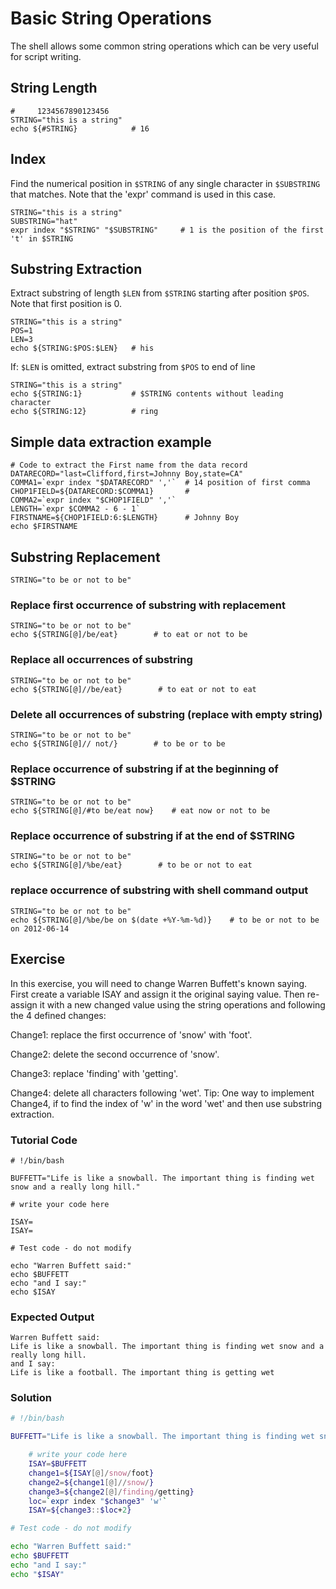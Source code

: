 # Basic String Operations

The shell allows some common string operations which can be very useful for script writing.

## String Length

    #     1234567890123456
    STRING="this is a string"
    echo ${#STRING}            # 16

## Index

Find the numerical position in `$STRING` of any single character in `$SUBSTRING` that matches. Note that the 'expr' command is used in this case.

    STRING="this is a string"
    SUBSTRING="hat"
    expr index "$STRING" "$SUBSTRING"     # 1 is the position of the first 't' in $STRING

## Substring Extraction

Extract substring of length `$LEN` from `$STRING` starting after position `$POS`. Note that first position is 0.

    STRING="this is a string"
    POS=1
    LEN=3
    echo ${STRING:$POS:$LEN}   # his

If: `$LEN` is omitted, extract substring from `$POS` to end of line

    STRING="this is a string"
    echo ${STRING:1}           # $STRING contents without leading character
    echo ${STRING:12}          # ring

## Simple data extraction example

    # Code to extract the First name from the data record
    DATARECORD="last=Clifford,first=Johnny Boy,state=CA"
    COMMA1=`expr index "$DATARECORD" ','`  # 14 position of first comma
    CHOP1FIELD=${DATARECORD:$COMMA1}       #
    COMMA2=`expr index "$CHOP1FIELD" ','`
    LENGTH=`expr $COMMA2 - 6 - 1`
    FIRSTNAME=${CHOP1FIELD:6:$LENGTH}      # Johnny Boy
    echo $FIRSTNAME

## Substring Replacement

    STRING="to be or not to be"

### Replace first occurrence of substring with replacement

    STRING="to be or not to be"
    echo ${STRING[@]/be/eat}        # to eat or not to be

### Replace all occurrences of substring

    STRING="to be or not to be"
    echo ${STRING[@]//be/eat}        # to eat or not to eat

### Delete all occurrences of substring (replace with empty string)

    STRING="to be or not to be"
    echo ${STRING[@]// not/}        # to be or to be

### Replace occurrence of substring if at the beginning of $STRING

    STRING="to be or not to be"
    echo ${STRING[@]/#to be/eat now}    # eat now or not to be

### Replace occurrence of substring if at the end of $STRING

    STRING="to be or not to be"
    echo ${STRING[@]/%be/eat}        # to be or not to eat

### replace occurrence of substring with shell command output

    STRING="to be or not to be"
    echo ${STRING[@]/%be/be on $(date +%Y-%m-%d)}    # to be or not to be on 2012-06-14

## Exercise

In this exercise, you will need to change Warren Buffett's known saying. First create a variable ISAY and assign it the original saying value. Then re-assign it with a new changed value using the string operations and following the 4 defined changes:

Change1: replace the first occurrence of 'snow' with 'foot'.

Change2: delete the second occurrence of 'snow'.

Change3: replace 'finding' with 'getting'.

Change4: delete all characters following 'wet'. Tip: One way to implement Change4, if to find the index of 'w' in the word 'wet' and then use substring extraction.

### Tutorial Code

    # !/bin/bash

    BUFFETT="Life is like a snowball. The important thing is finding wet snow and a really long hill."

    # write your code here

    ISAY=
    ISAY=

    # Test code - do not modify

    echo "Warren Buffett said:"
    echo $BUFFETT
    echo "and I say:"
    echo $ISAY

### Expected Output

    Warren Buffett said:
    Life is like a snowball. The important thing is finding wet snow and a really long hill.
    and I say:
    Life is like a football. The important thing is getting wet

### Solution

```bash
# !/bin/bash

BUFFETT="Life is like a snowball. The important thing is finding wet snow and a really long hill."

    # write your code here
    ISAY=$BUFFETT
    change1=${ISAY[@]/snow/foot}
    change2=${change1[@]//snow/}
    change3=${change2[@]/finding/getting}
    loc=`expr index "$change3" 'w'`
    ISAY=${change3::$loc+2}

# Test code - do not modify

echo "Warren Buffett said:"
echo $BUFFETT
echo "and I say:"
echo "$ISAY"
```
